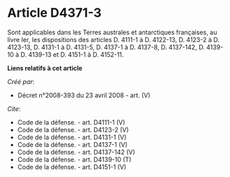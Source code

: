 # Article D4371-3

Sont applicables dans les Terres australes et antarctiques françaises, au livre Ier, les dispositions des articles D. 4111-1
à D. 4122-13, D. 4123-2 à D. 4123-13, D. 4131-1 à D. 4131-5, D. 4137-1 à D. 4137-8, D. 4137-142, D. 4139-10 à D. 4139-13 et
D. 4151-1 à D. 4152-11.

**Liens relatifs à cet article**

_Créé par_:

  - Décret n°2008-393 du 23 avril 2008 - art. (V)

_Cite_:

  - Code de la défense. - art. D4111-1 (V)
  - Code de la défense. - art. D4123-2 (V)
  - Code de la défense. - art. D4131-1 (V)
  - Code de la défense. - art. D4137-1 (V)
  - Code de la défense. - art. D4137-142 (V)
  - Code de la défense. - art. D4139-10 (T)
  - Code de la défense. - art. D4151-1 (V)
